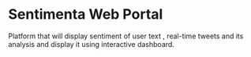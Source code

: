 <h1> Sentimenta Web Portal </h1>
<p>Platform that will display sentiment of user text , real-time tweets and its
analysis and display it using interactive dashboard.</p>

